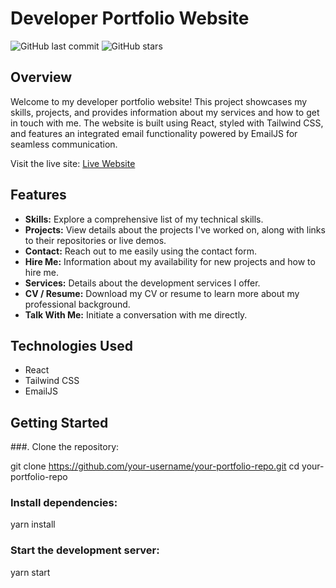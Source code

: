 # Developer Portfolio Website

![GitHub last commit](https://img.shields.io/github/last-commit/your-username/your-portfolio-repo)
![GitHub stars](https://img.shields.io/github/stars/your-username/your-portfolio-repo?style=social)

## Overview

Welcome to my developer portfolio website! This project showcases my skills, projects, and provides information about my services and how to get in touch with me. The website is built using React, styled with Tailwind CSS, and features an integrated email functionality powered by EmailJS for seamless communication.

Visit the live site: <a href="/https://imam-protfolio.netlify.app/">Live Website<a/>
## Features

- **Skills:** Explore a comprehensive list of my technical skills.
- **Projects:** View details about the projects I've worked on, along with links to their repositories or live demos.
- **Contact:** Reach out to me easily using the contact form.
- **Hire Me:** Information about my availability for new projects and how to hire me.
- **Services:** Details about the development services I offer.
- **CV / Resume:** Download my CV or resume to learn more about my professional background.
- **Talk With Me:** Initiate a conversation with me directly.

## Technologies Used

- React
- Tailwind CSS
- EmailJS

## Getting Started

###. Clone the repository:

   git clone https://github.com/your-username/your-portfolio-repo.git
   cd your-portfolio-repo



### Install dependencies:

yarn install

### Start the development server:

yarn start


